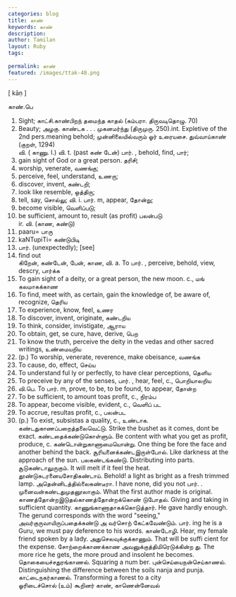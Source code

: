 ```yaml
---
categories: blog
title: காண்
keywords: காண்
description: 
author: Tamilan
layout: Ruby
tags: 
 
permalink: காண்
featured: /images/ttak-48.png
---
```

  
[ kāṇ ]  
  
காண்.பெ  
1. Sight; காட்சி.காண்பிறந் தமைந்த காதல் (கம்பரா. திருவடிதொழு. 70)  
2. Beauty; அழகு. காண்டக . . . முகனமர்ந்து (திருமுரு. 250).int. Expletive of the 2nd pers.meaning behold; முன்னிலையில்வரும் ஓர் உரையசை. துவ்வாய்காண் (குறள், 1294)  
வி. ( காணு. I.) வி. t. (past கண் டேன்) பார். , behold, find, பார்;  
2. gain sight of God or a great person. தரிசி;  
3. worship, venerate, வணங்கு;  
4. perceive, feel, understand, உணரு;  
5. discover, invent, கண்டறி;  
6. look like resemble, ஒத்திரு;  
7. tell, say, சொல்லு; வி. i. பார். m, appear, தோன்று;  
2. become visible, வெளிப்படு;  
3. be sufficient, amount to, result (as profit) பலன்படு  
ir. வி. (காண, கண்டு)  
1. paaru= பாரு  
2. kaNTupiTi= கண்டுபிடி  
1. பார். (unexpectedly); [see]  
2. find out  
கிறேன், கண்டேன், பேன், காண, வி. a. To பார். , perceive, behold, view, descry, பார்க்க  
2. To gain sight of a deity, or a great person, the new moon. c., மங் கலமாகக்காண  
3. To find, meet with, as certain, gain the knowledge of, be aware of, recognize, தெரிய  
4. To experience, know, feel, உணர  
5. To discover, invent, originate, கண்டறிய  
6. To think, consider, invistigate, ஆராய  
7. To obtain, get, se cure, have, derive, பெற  
8. To know the truth, perceive the deity in the vedas and other sacred writings, உண்மையறிய  
9. (p.) To worship, venerate, reverence, make obeisance, வணங்க  
1. To cause, do, effect, செய்ய  
11. To understand ful ly or perfectly, to have clear perceptions, தெளிய  
12. To preceive by any of the senses, பார். , hear, feel, c., பொறியாலறிய  
13. வி.பெ. To பார். m, prove, to be, to be found, to appear, தோன்ற  
14. To be sufficient, to amount toas profit, c., நிரம்ப  
15. To appear, become visible, evident, c., வெளிப் பட  
16. To accrue, resultas profit, c., பலன்பட  
17. (p.) To exist, subsistas a quality, c., உண்டாக. கண்டதுகாணப்பறைத்தலைவெட்டு. Strike the bushet as it comes, dont be exact. கண்டதைக்கண்டுகொள்ளும். Be content with what you get as profit, produce, c. கண்டொன்றுகாணாமையொன்று. One thing be fore the face and another behind the back. சூரியனைக்கண்டஇருள்போல். Like darkness at the approach of the sun. பலகண்டங்கண்டு. Distributing into parts. சூடுகண்டாலுருகும். It will melt if it feel the heat. தூண்டுசுடரனையசோதிகண்டாய். Behold! a light as bright as a fresh trimmed lamp. அதென்னிடத்தில்லைகண்டீரா. I have none, did you not பார். . முனைவன்கண்டதுமுதனூலாகும். What the first author made is original. காணத்தோன்றஇடுதல்காணத்தோன்றக்கொண் டுபோதல். Giving and taking in sufficient quantity. காணுங்காணாதாகக்கொடுத்தார். He gave hardly enough. The gerund corresponds with the word "seeing," அவர்குருவாயிருப்பதைக்கண்டு அ வர்சொற் கேட்கவேண்டும். பார். ing he is a Guru, we must pay deference to his words. காண்டோழி. Hear, my female friend spoken by a lady. அதுசெலவுக்குக்காணும். That will be suffi cient for the expense. சோற்றைக்காணக்காண அவனுக்குத்திமிரெடுக்கின்ற து. The more rice he gets, the more proud and insolent he becomes. தொகையைச்சதுரங்காணல். Squaring a num ber. புன்செய்யைநன்செய்காணல். Distinguishing the difference between the soils nanja and punja. காட்டைநகர்காணல். Transforming a forest to a city  
ஓரிடைச்சொல் (உம்) கூறினர் காண், காணென்னேவல்